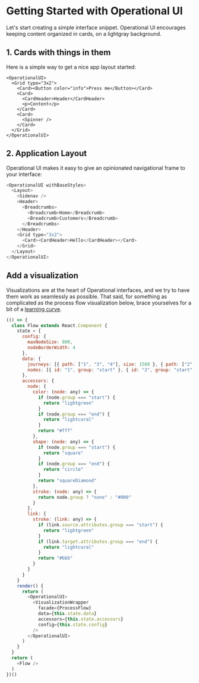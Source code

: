# Getting Started with Operational UI

Let's start creating a simple interface snippet. Operational UI encourages keeping content organized in cards, on a lightgray background.

## 1. Cards with things in them

Here is a simple way to get a nice app layout started:


```
<OperationalUI>
  <Grid type="3x2">
    <Card><Button color="info">Press me</Button></Card>
    <Card>
      <CardHeader>Header</CardHeader>
      <p>Content</p>
    </Card>
    <Card>
      <Spinner />
    </Card>
  </Grid>
</OperationalUI>
```

## 2. Application Layout</h2>

Operational UI makes it easy to give an opinionated navigational frame to your interface:

```js
<OperationalUI withBaseStyles>
  <Layout>
    <Sidenav />
    <Header>
      <Breadcrumbs>
        <Breadcrumb>Home</Breadcrumb>
        <Breadcrumb>Customers</Breadcrumb>
      </Breadcrumbs>
    </Header>
    <Grid type="3x2">
      <Card><CardHeader>Hello</CardHeader></Card>
    </Grid>
  </Layout>
</OperationalUI>
```

## Add a visualization

Visualizations are at the heart of Operational interfaces, and we try to have them work as seamlessly as
possible. That said, for something as complicated as the process flow visualization below, brace yourselves for
a bit of a <a href="/visualizations/process-flow">learning curve</a>.

```js
(() => {
  class Flow extends React.Component {
    state = {
      config: {
        maxNodeSize: 800,
        nodeBorderWidth: 4
      },
      data: {
        journeys: [{ path: ["1", "3", "4"], size: 1500 }, { path: ["2", "3", "4"], size: 1200 }],
        nodes: [{ id: "1", group: "start" }, { id: "2", group: "start" }, { id: "3" }, { id: "4", group: "end" }]
      },
      accessors: {
        node: {
          color: (node: any) => {
            if (node.group === "start") {
              return "lightgreen"
            }
            if (node.group === "end") {
              return "lightcoral"
            }
            return "#fff"
          },
          shape: (node: any) => {
            if (node.group === "start") {
              return "square"
            }
            if (node.group === "end") {
              return "circle"
            }
            return "squareDiamond"
          },
          stroke: (node: any) => {
            return node.group ? "none" : "#000"
          }
        },
        link: {
          stroke: (link: any) => {
            if (link.source.attributes.group === "start") {
              return "lightgreen"
            }
            if (link.target.attributes.group === "end") {
              return "lightcoral"
            }
            return "#bbb"
          }
        }
      }
    }
    render() {
      return (
        <OperationalUI>
          <VisualizationWrapper
            facade={ProcessFlow}
            data={this.state.data}
            accessors={this.state.accessors}
            config={this.state.config}
          />
        </OperationalUI>
      )
    }
  }
  return (
    <Flow />
  )
})()
```

